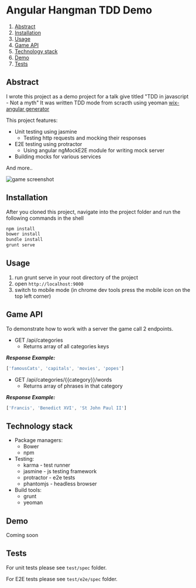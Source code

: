 Angular Hangman TDD Demo
==========================

1. [Abstract](#abstract)
2. [Installation](#installation)
3. [Usage](#usage)
4. [Game API](#game-api)
4. [Technology stack](#technology-stack)
5. [Demo](#demo)
6. [Tests](#tests)


## Abstract

I wrote this project as a demo project for a talk give titled "TDD in javascript - Not a myth"
It was written TDD mode from scracth using yeoman [wix-angular generator](https://github.com/wix/generator-wix-angular)

This project features:

* Unit testing using jasmine
	* 	Testing http requests and mocking their responses
* E2E testing using protractor
	*   Using angular ngMockE2E module for writing mock server 
* Building mocks for various services

And more..

![game screenshot](app/images/hangman.png)

## Installation

After you cloned this project, navigate into the project folder and run the following commands in the shell

```sh
npm install
bower install
bundle install
grunt serve
``` 
## Usage

1. run grunt serve in your root directory of the project
2. open `http://localhost:9000`
3. switch to mobile mode (in chrome dev tools press the mobile icon on the top left corner)

## Game API
To demonstrate how to work with a server the game call 2 endpoints.

* GET /api/categories
	* Returns array of all categories keys

***Response Example:*** 

```javascript
['famousCats', 'capitals', 'movies', 'popes']
```

* GET /api/categories/{{category}}/words
	* Returns array of phrases in that category

***Response Example:***

```javascript
['Francis', 'Benedict XVI', 'St John Paul II']
```


## Technology stack

* Package managers:
	* Bower
	* npm
* Testing:
	* karma - test runner
	* jasmine - js testing framework
	* protractor - e2e tests
	* phantomjs - headless browser
* Build tools:
	* grunt
	* yeoman
	
## Demo

Coming soon

## Tests

For unit tests please see `test/spec` folder.

For E2E tests please see `test/e2e/spec` folder.
